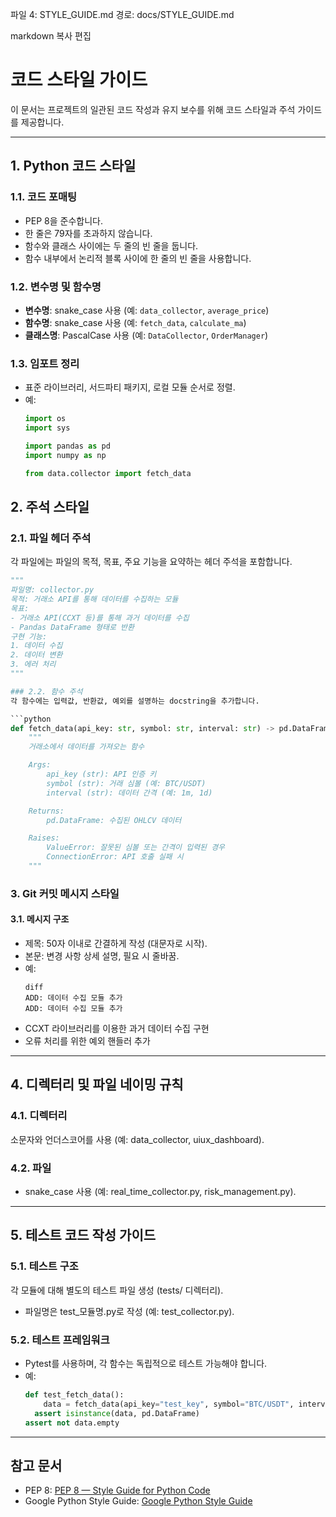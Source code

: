 파일 4: STYLE_GUIDE.md
경로: docs/STYLE_GUIDE.md

markdown
복사
편집
# 코드 스타일 가이드

이 문서는 프로젝트의 일관된 코드 작성과 유지 보수를 위해 코드 스타일과 주석 가이드를 제공합니다.

---

## 1. Python 코드 스타일
### 1.1. 코드 포매팅
- PEP 8을 준수합니다.
- 한 줄은 79자를 초과하지 않습니다.
- 함수와 클래스 사이에는 두 줄의 빈 줄을 둡니다.
- 함수 내부에서 논리적 블록 사이에 한 줄의 빈 줄을 사용합니다.

### 1.2. 변수명 및 함수명
- **변수명**: snake_case 사용 (예: `data_collector`, `average_price`)
- **함수명**: snake_case 사용 (예: `fetch_data`, `calculate_ma`)
- **클래스명**: PascalCase 사용 (예: `DataCollector`, `OrderManager`)

### 1.3. 임포트 정리
- 표준 라이브러리, 서드파티 패키지, 로컬 모듈 순서로 정렬.
- 예:
  ```python
  import os
  import sys

  import pandas as pd
  import numpy as np

  from data.collector import fetch_data

## 2. 주석 스타일
### 2.1. 파일 헤더 주석
각 파일에는 파일의 목적, 목표, 주요 기능을 요약하는 헤더 주석을 포함합니다.

```python
"""
파일명: collector.py
목적: 거래소 API를 통해 데이터를 수집하는 모듈
목표:
- 거래소 API(CCXT 등)를 통해 과거 데이터를 수집
- Pandas DataFrame 형태로 반환
구현 기능:
1. 데이터 수집
2. 데이터 변환
3. 에러 처리
"""

### 2.2. 함수 주석
각 함수에는 입력값, 반환값, 예외를 설명하는 docstring을 추가합니다.

```python
def fetch_data(api_key: str, symbol: str, interval: str) -> pd.DataFrame:
    """
    거래소에서 데이터를 가져오는 함수

    Args:
        api_key (str): API 인증 키
        symbol (str): 거래 심볼 (예: BTC/USDT)
        interval (str): 데이터 간격 (예: 1m, 1d)

    Returns:
        pd.DataFrame: 수집된 OHLCV 데이터

    Raises:
        ValueError: 잘못된 심볼 또는 간격이 입력된 경우
        ConnectionError: API 호출 실패 시
    """
```

### 3. Git 커밋 메시지 스타일
#### 3.1. 메시지 구조
- 제목: 50자 이내로 간결하게 작성 (대문자로 시작).
- 본문: 변경 사항 상세 설명, 필요 시 줄바꿈.
- 예:
  ```
  diff
  ADD: 데이터 수집 모듈 추가
  ADD: 데이터 수집 모듈 추가
  ```
- CCXT 라이브러리를 이용한 과거 데이터 수집 구현
- 오류 처리를 위한 예외 핸들러 추가

---

## 4. 디렉터리 및 파일 네이밍 규칙
### 4.1. 디렉터리
소문자와 언더스코어를 사용 (예: data_collector, uiux_dashboard).
### 4.2. 파일
- snake_case 사용 (예: real_time_collector.py, risk_management.py).

---

## 5. 테스트 코드 작성 가이드
### 5.1. 테스트 구조
각 모듈에 대해 별도의 테스트 파일 생성 (tests/ 디렉터리).
- 파일명은 test_모듈명.py로 작성 (예: test_collector.py).

### 5.2. 테스트 프레임워크
- Pytest를 사용하며, 각 함수는 독립적으로 테스트 가능해야 합니다.
- 예:
  ```python
  def test_fetch_data():
      data = fetch_data(api_key="test_key", symbol="BTC/USDT", interval="1h")
    assert isinstance(data, pd.DataFrame)
  assert not data.empty
  ```

---

## 참고 문서
- PEP 8: [PEP 8 — Style Guide for Python Code](https://www.python.org/dev/peps/pep-0008/)
- Google Python Style Guide: [Google Python Style Guide](https://google.github.io/styleguide/pyguide.html)
